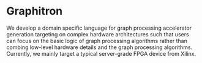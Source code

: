 # Graphitron
We develop a domain specific language for graph processing accelerator generation targeting on complex hardware architectures such that users can focus on the basic logic of graph processing algorithms rather than combing low-level hardware details and the graph processing algorithms. Currently, we mainly target a typical server-grade FPGA device from Xilinx.
